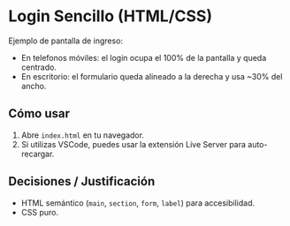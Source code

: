 # Login Sencillo (HTML/CSS)

Ejemplo de pantalla de ingreso:
- En telefonos móviles: el login ocupa el 100% de la pantalla y queda centrado.
- En escritorio: el formulario queda alineado a la derecha y usa ~30% del ancho.

## Cómo usar
1. Abre `index.html` en tu navegador.
2. Si utilizas VSCode, puedes usar la extensión Live Server para auto-recargar.

## Decisiones / Justificación
- HTML semántico (`main`, `section`, `form`, `label`) para accesibilidad.
- CSS puro.
